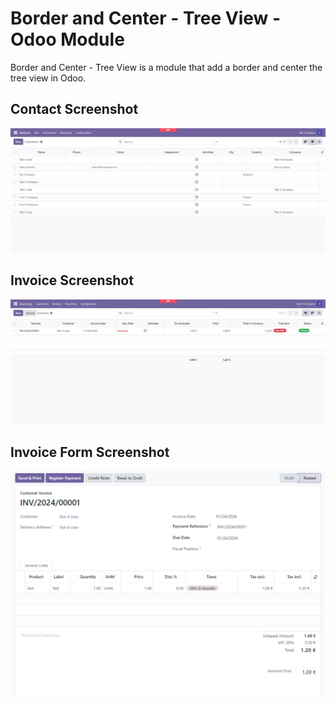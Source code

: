 # Border and Center - Tree View - Odoo Module

Border and Center - Tree View is a module that add a border and center the tree view in Odoo.

## Contact Screenshot
![Contact Screenshot](https://raw.githubusercontent.com/VictorHachard/odoo-modules/17.0/tree_style_border_center/static/description/print_partner.png)

## Invoice Screenshot
![Invoice Screenshot](https://raw.githubusercontent.com/VictorHachard/odoo-modules/17.0/tree_style_border_center/static/description/print_invoice.png)

## Invoice Form Screenshot
![Invoice Form Screenshot](https://raw.githubusercontent.com/VictorHachard/odoo-modules/17.0/tree_style_border_center/static/description/print_invoice_form.png)

